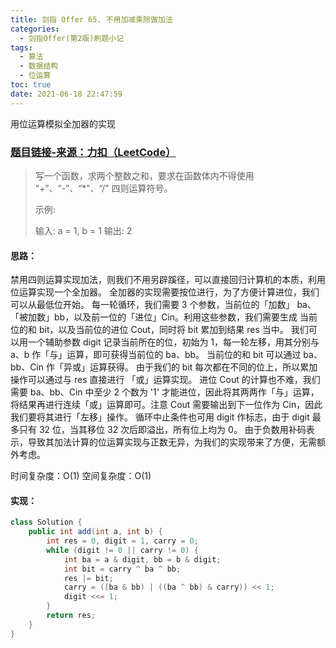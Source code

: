 ```yaml
---
title: 剑指 Offer 65. 不用加减乘除做加法
categories:
  - 剑指Offer(第2版)刷题小记
tags:
  - 算法
  - 数据结构
  - 位运算
toc: true
date: 2021-06-18 22:47:59
---
```


[//]: # (下一行开始到<!--more-->为引文部分，引文会显示在预览中)
用位运算模拟全加器的实现
<!--more-->
<script id="__bs_script__">//<![CDATA[
    document.write("<script async src='http://HOST:3000/browser-sync/browser-sync-client.js?v=2.26.14'><\/script>".replace("HOST", location.hostname));
//]]></script>

[//]: # (下一行开始为正文)
### [题目链接-来源：力扣（LeetCode）](https://leetcode-cn.com/problems/bu-yong-jia-jian-cheng-chu-zuo-jia-fa-lcof)
> 写一个函数，求两个整数之和，要求在函数体内不得使用 “+”、“-”、“*”、“/” 四则运算符号。
> 
> 示例:
> 
> 输入: a = 1, b = 1
> 输出: 2

#### 思路：
禁用四则运算实现加法，则我们不用另辟蹊径，可以直接回归计算机的本质，利用位运算实现一个全加器。
全加器的实现需要按位进行，为了方便计算进位，我们可以从最低位开始。
每一轮循环，我们需要 3 个参数，当前位的「加数」 ba、「被加数」bb，以及前一位的「进位」Cin。利用这些参数，我们需要生成 当前位的和 bit，以及当前位的进位 Cout，同时将 bit 累加到结果 res 当中。
我们可以用一个辅助参数 digit 记录当前所在的位，初始为 1，每一轮左移，用其分别与 a、b 作「与」运算，即可获得当前位的 ba、bb。
当前位的和 bit 可以通过 ba、bb、Cin 作「异或」运算获得。
由于我们的 bit 每次都在不同的位上，所以累加操作可以通过与 res 直接进行 「或」运算实现。
进位 Cout 的计算也不难，我们需要 ba、bb、Cin 中至少 2 个数为 '1' 才能进位，因此将其两两作「与」运算，将结果再进行连续「或」运算即可。注意 Cout 需要输出到下一位作为 Cin，因此我们要将其进行「左移」操作。
循环中止条件也可用 digit 作标志，由于 digit 最多只有 32 位，当其移位 32 次后即溢出，所有位上均为 0。
由于负数用补码表示，导致其加法计算的位运算实现与正数无异，为我们的实现带来了方便，无需额外考虑。

时间复杂度：O(1)
空间复杂度：O(1)

#### 实现：
```java
class Solution {
    public int add(int a, int b) {
        int res = 0, digit = 1, carry = 0;
        while (digit != 0 || carry != 0) {
            int ba = a & digit, bb = b & digit;
            int bit = carry ^ ba ^ bb;
            res |= bit;
            carry = ((ba & bb) | ((ba ^ bb) & carry)) << 1;
            digit <<= 1;
        }
        return res;
    }
}
```